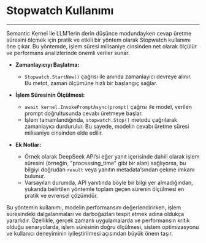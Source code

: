 # Stopwatch Kullanımı

---

Semantic Kernel ile LLM'lerin derin düşünce modundayken cevap üretme süresini ölçmek için pratik ve etkili bir yöntem olarak Stopwatch kullanımı öne çıkar. Bu yöntemde, işlem süresi milisaniye cinsinden net olarak ölçülür ve performans analizlerinde önemli veriler sunar.

- **Zamanlayıcıyı Başlatma:**
    - `Stopwatch.StartNew()` çağrısı ile anında zamanlayıcı devreye alınır. Bu metot, zaman ölçümüne hızlı bir başlangıç sağlar.

- **İşlem Süresinin Ölçülmesi:**
    - `await kernel.InvokePromptAsync(prompt)` çağrısı ile model, verilen prompt doğrultusunda cevabı üretmeye başlar.
    - İşlem tamamlandığında, `stopwatch.Stop()` metodu çağrılarak zamanlayıcı durdurulur. Bu sayede, modelin cevabı üretme süresi milisaniye cinsinden elde edilir.

- **Ek Notlar:**
    - Örnek olarak DeepSeek API’si eğer yanıt içerisinde dahili olarak işlem süresini (örneğin, "processing_time" gibi bir alan) sağlıyorsa, bu bilgiyi doğrudan `result` veya yanıtın metadata’sından çekme imkanı bulunur.
    - Varsayılan durumda, API yanıtında böyle bir bilgi yer almadığından, yukarıda belirtilen yöntemle toplam geçen sürenin ölçülmesi en pratik ve evrensel çözümdür.

Bu yöntemin kullanımı, modelin performansını değerlendirirken, işlem süresindeki dalgalanmaları ve darboğazları tespit etmek adına oldukça yararlıdır. Özellikle, gerçek zamanlı uygulamalarda ve performansın kritik olduğu senaryolarda, işlem süresinin doğru ölçülmesi, sistem optimizasyonu ve kullanıcı deneyiminin iyileştirilmesi açısından büyük önem taşır.
